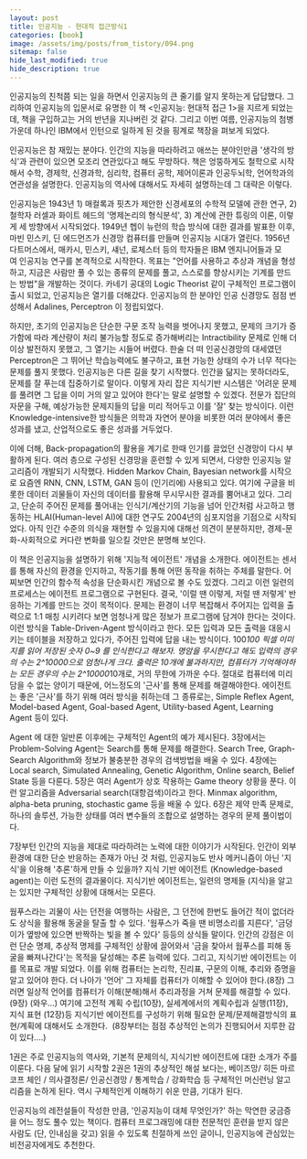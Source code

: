 ```yaml
---
layout: post
title: 인공지능 - 현대적 접근방식1
categories: [book]
image: /assets/img/posts/from_tistory/094.png
sitemap: false
hide_last_modified: true
hide_description: true
---
```



  


인공지능의 친척쯤 되는 일을 하면서 인공지능의 큰 줄기를 알지 못하는게 답답했다. 그리하여 인공지능의 입문서로 유명한 이 책 <인공지능: 현대적 접근 1\>을 지르게 되었는데, 책을 구입하고는 거의 반년을 지나버린 것 같다. 그리고 이번 여름, 인공지능의 첨병 가운데 하나인 IBM에서 인턴으로 일하게 된 것을 핑계로 책장을 펴보게 되었다.

  


  


인공지능은 참 재밌는 분야다. 인간의 지능을 따라하려고 애쓰는 분야인만큼 '생각의 방식'과 관련이 있으면 모조리 연관있다고 해도 무방하다. 책은 엉뚱하게도 철학으로 시작해서 수학, 경제학, 신경과학, 심리학, 컴퓨터 공학, 제어이론과 인공두뇌학, 언어학과의 연관성을 설명한다. 인공지능의 역사에 대해서도 자세히 설명하는데 그 대략은 이렇다. 

  


인공지능은 1943년 1) 매컬록과 핏츠가 제안한 신경세포의 수학적 모델에 관한 연구, 2) 철학자 러셀과 화이트 헤드의 '명제논리의 형식분석', 3) 계산에 관한 튜링의 이론, 이렇게 세 방향에서 시작되었다. 1949년 헵이 뉴런의 학습 방식에 대한 결과를 발표한 이후, 마빈 민스키, 딘 에드먼즈가 신경망 컴퓨터를 만들며 인공지능 시대가 열린다. 1956년 다트머스에서, 매카시, 민스키, 섀넌, 로체스터 등의 학자들은 IBM 엔지니어들과 모여 인공지능 연구를 본격적으로 시작한다. 목표는 "언어를 사용하고 추상과 개념을 형성하고, 지금은 사람만 풀 수 있는 종류의 문제를 풀고, 스스로를 향상시키는 기계를 만드는 방법"을 개발하는 것이다. 카네기 공대의 Logic Theorist 같이 구체적인 프로그램이 출시 되었고, 인공지능은 열기를 더해갔다. 인공지능의 한 분야인 인공 신경망도 점점 번성해서 Adalines, Perceptron 이 정립되었다.

  


하지만, 초기의 인공지능은 단순한 구문 조작 능력을 벗어나지 못했고, 문제의 크기가 증가함에 따라 계산량이 처리 불가능할 정도로 증가해버리는 Intractibility 문제로 인해 더 이상 발전하지 못했고, 그 열기는 시들어 버렸다. 한술 더 떠 인공신경망의 대세였던 Perceptron은 그 뛰어난 학습능력에도 불구하고, 표현 가능한 상태의 수가 너무 적다는 문제를 풀지 못했다. 인공지능은 다른 길을 찾기 시작했다. 인간을 닮지는 못하더라도, 문제를 잘 푸는데 집중하기로 말이다. 이렇게 자리 잡은 지식기반 시스템은 '어려운 문제를 풀려면 그 답을 이미 거의 알고 있어야 한다'는 말로 설명할 수 있겠다. 전문가 집단의 자문을 구해, 예상가능한 문제지들의 답을 미리 적어두고 이를 '잘' 찾는 방식이다. 이런 Knowledge-intensive한 방식들은 의학과 자연어 분야을 비롯한 여러 분야에서 좋은 성과를 냈고, 산업적으로도 좋은 성과를 거두었다.

  


이에 더해, Back-propagation의 활용을 계기로 한때 인기를 끌었던 신경망이 다시 부활하게 된다. 여러 층으로 구성된 신경망을 훈련할 수 있게 되면서, 다양한 인공지능 알고리즘이 개발되기 시작했다. Hidden Markov Chain, Bayesian network를 시작으로 요즘엔 RNN, CNN, LSTM, GAN 등이 (인기리에) 사용되고 있다. 여기에 구글을 비롯한 데이터 괴물들이 자신의 데이터를 활용해 무시무시한 결과를 뿜어내고 있다. 그리고, 단순히 주어진 문제를 풀어내는 인식기/계산기의 기능을 넘어 인간처럼 사고하고 행동하는 HLAI(Human-level AI)에 대한 연구도 2004년의 심포지엄을 기점으로 시작되었다. 아직 인간 수준의 의식을 재현할 수 있을지에 대해선 의견이 분분하지만, 경제-문화-사회적으로 커다란 변화를 일으킬 것만은 분명해 보인다.

  


  


이 책은 인공지능을 설명하기 위해 '지능적 에이전트' 개념을 소개한다. 에이전트는 센서를 통해 자신의 환경을 인지하고, 작동기를 통해 어떤 동작을 취하는 주체를 말한다. 어찌보면 인간의 함수적 속성을 단순화시킨 개념으로 볼 수도 있겠다. 그리고 이런 일련의 프로세스는 에이전트 프로그램으로 구현된다. 결국, '이럴 땐 이렇게, 저럴 땐 저렇게' 반응하는 기계를 만드는 것이 목적이다. 문제는 환경이 너무 복잡해서 주어지는 입력을 출력으로 1:1 매칭 시키려다 보면 엄청나게 많은 정보가 프로그램에 담겨야 한다는 것이다. 이런 방식을 Table-Driven-Agent 방식이라고 한다. 모든 입력과 모든 출력을 대응시키는 테이블을 저장하고 있다가, 주어진 입력에 답을 내는 방식이다. 100*100 픽셀 이미지를 읽어 저장된 숫자 0~9 를 인식한다고 해보자. 명암을 무시한다고 해도 입력의 경우의 수는 2^10000으로 엄청나게 크다. 출력은 10개에 불과하지만, 컴퓨터가 기억해야하는 모든 경우의 수는 2^10000*10개로, 거의 무한에 가까운 수다. 절대로 컴퓨터에 미리 담을 수 없는 양이기 때문에, 어느정도의 '근사'를 통해 문제를 해결해야한다. 에이전트는 좋은 '근사'를 하기 위해 여러 방식을 취하는데 그 종류로는, Simple Reflex Agent, Model-based Agent, Goal-based Agent, Utility-based Agent, Learning Agent 등이 있다.

  


Agent 에 대한 일반론 이후에는 구체적인 Agent의 예가 제시된다. 3장에서는 Problem-Solving Agent는 Search를 통해 문제를 해결한다. Search Tree, Graph-Search Algorithm와 정보가 불충분한 경우의 검색방법을 배울 수 있다. 4장에는 Local search, Simulated Annealing, Genetic Algorithm, Online search, Belief State 등을 다룬다. 5장은 여러 Agent가 상호 작용하는 Game theory 상황을 푼다. 이런 알고리즘을 Adversarial search(대항검색)이라고 한다. Minmax algorithm, alpha-beta pruning, stochastic game 등을 배울 수 있다. 6장은 제약 만족 문제로, 하나의 솔루션, 가능한 상태를 여러 변수들의 조합으로 설명하는 경우의 문제 풀이법이다. 

  


7장부턴 인간의 지능을 제대로 따라하려는 노력에 대한 이야기가 시작된다. 인간이 외부 환경에 대한 단순 반응하는 존재가 아닌 것 처럼, 인공지능도 반사 메커니즘이 아닌 '지식'을 이용해 '추론'하게 만들 수 있을까? 지식 기반 에이전트 (Knowledge-based agent)는 이런 도전의 결과물이다. 지식기반 에이전트는, 일련의 명제들 (지식)을 알고는 있지만 구체적인 상황에 대해서는 모른다. 

  


웜푸스라는 괴물이 사는 던전을 여행하는 사람은, 그 던전에 한번도 들어간 적이 없더라도 상식을 활용해 동굴을 탈출 할 수 있다. '웜푸스가 죽을 땐 비명소리를 지른다', '금덩이가 옆방에 있으면 반짝하는 빛을 볼 수 있다' 등등의 상식들 말이다. 인간의 강점은 이런 단순 명제, 추상적 명제를 구체적인 상황에 끌어와서 '금을 찾아서 웜푸스를 피해 동굴을 빠져나간다'는 목적을 달성해는 추론 능력에 있다. 그리고, 지식기반 에이전트는 이를 목표로 개발 되었다. 이를 위해 컴퓨터는 논리학, 진리표, 구문의 이해, 추리와 증명을 알고 있어야 한다. 더 나아가 '언어' 그 자체를 컴퓨터가 이해할 수 있어야 한다.(8장) 그러면 일상적 언어를 컴퓨터가 이해(분해)해서 추리과정을 거쳐 문제를 해결할 수 있다.(9장) (와우...) 여기에 고전적 계획 수립(10장), 실세계에서의 계획수립과 실행(11장), 지식 표현 (12장)등 지식기반 에이전트를 구성하기 위해 필요한 문제/문제해결방식의 표현/계획에 대해서도 소개한다.  (8장부터는 점점 추상적인 논의가 진행되어서 지루한 감이 있다....)

  


  


1권은 주로 인공지능의 역사와, 기본적 문제의식, 지식기반 에이전트에 대한 소개가 주를 이룬다. 다음 달에 읽기 시작할 2권은 1권의 추상적인 해설 보다는, 베이즈망/ 히든 마르코프 체인 / 의사결정론/ 인공신경망 / 통계학습 / 강화학습 등 구체적인 머신런닝 알고리즘을 논하게 된다. 역시 구체적인게 이해하기 쉬운 만큼, 기대가 된다. 

  


  


인공지능의 레전설들이 작성한 만큼, '인공지능이 대체 무엇인가?' 하는 막연한 궁금증을 어느 정도 풀수 있는 책이다. 컴퓨터 프로그래밍에 대한 전문적인 훈련을 받지 않은 사람도 (단, 인내심을 갖고) 읽을 수 있도록 친절하게 쓰인 글이니, 인공지능에 관심있는 비전공자에게도 추천한다.  


  


